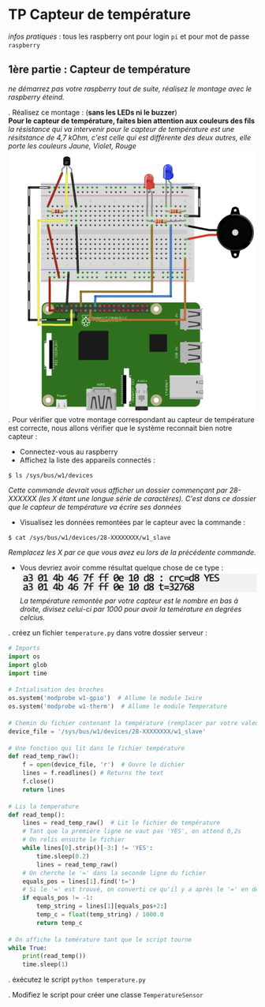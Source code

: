 TP Capteur de température
=========================
_infos pratiques_ : tous les raspberry ont pour login `pi` et pour mot de passe `raspberry`

1ère partie : Capteur de température
------------------------------------
_ne démarrez pas votre raspberry tout de suite, réalisez le montage avec le raspberry éteind._  

. Réalisez ce montage : (**sans les LEDs ni le buzzer**)  
**Pour le capteur de température, faites bien attention aux couleurs des fils**  
*la résistance qui va intervenir pour le capteur de température est une résitstance de 4,7 kOhm, c'est celle qui est différente des deux autres, elle porte les couleurs Jaune, Violet, Rouge*
![](images/temp_sensor.png)
. Pour vérifier que votre montage correspondant au capteur de température est correcte, nous allons vérifier que le système reconnait bien notre capteur :  
- Connectez-vous au raspberry  
- Affichez la liste des appareils connectés :  

```
$ ls /sys/bus/w1/devices
```
_Cette commande devrait vous afficher un dossier commençant par 28-XXXXXX (les X étant une longue série de caractères). C'est dans ce dossier que le capteur de température va écrire ses données_  
- Visualisez les données remontées par le capteur avec la commande : 

```
$ cat /sys/bus/w1/devices/28-XXXXXXXX/w1_slave
```
_Remplacez les X par ce que vous avez eu lors de la précédente commande._  
- Vous devriez avoir comme résultat quelque chose de ce type : 
![](images/exemple_ds18b20.png)
_La température remontée par votre capteur est le nombre en bas à droite, divisez celui-ci par 1000 pour avoir la temérature en degrées celcius._  

. créez un fichier `temperature.py` dans votre dossier serveur :

```python
# Imports
import os
import glob
import time

# Intialisation des broches
os.system('modprobe w1-gpio')  # Allume le module 1wire
os.system('modprobe w1-therm')  # Allume le module Temperature

# Chemin du fichier contenant la température (remplacer par votre valeur trouvée précédemment)
device_file = '/sys/bus/w1/devices/28-XXXXXXXX/w1_slave'

# Une fonction qui lit dans le fichier température
def read_temp_raw():
    f = open(device_file, 'r')  # Ouvre le dichier
    lines = f.readlines() # Returns the text
    f.close()
    return lines
    
# Lis la temperature 
def read_temp():
    lines = read_temp_raw()  # Lit le fichier de température
    # Tant que la première ligne ne vaut pas 'YES', on attend 0,2s
    # On relis ensuite le fichier
    while lines[0].strip()[-3:] != 'YES':
        time.sleep(0.2)
        lines = read_temp_raw()
	# On cherche le '=' dans la seconde ligne du fichier
    equals_pos = lines[1].find('t=')
    # Si le '=' est trouvé, on converti ce qu'il y a après le '=' en degrées celcius
    if equals_pos != -1:
        temp_string = lines[1][equals_pos+2:]
        temp_c = float(temp_string) / 1000.0
        return temp_c
        
# On affiche la temérature tant que le script tourne
while True:
    print(read_temp())
    time.sleep(1)
```

. éxécutez le script `python temperature.py`

. Modifiez le script pour créer une classe `TemperatureSensor` 

